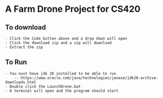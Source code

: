 # A Farm Drone Project for CS420

## To download
	- Click the Code button above and a drop down will open
	- Click the download zip and a zip will download
	- Extract the zip 
	
## To Run
	- You nust have jdk 20 installed to be able to run 
		-- https://www.oracle.com/java/technologies/javase/jdk20-archive-downloads.html
	- Double click the LaunchDrone.bat
	- A terminal will open and the program should start